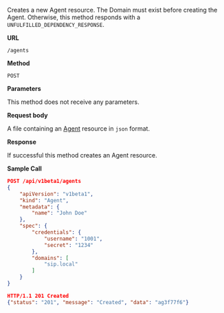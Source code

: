 Creates a new Agent resource. The Domain must exist before creating the Agent.
Otherwise, this method responds with a `UNFULFILLED_DEPENDENCY_RESPONSE`.

**URL**

`/agents`

**Method**

`POST`

**Parameters**

This method does not receive any parameters.

**Request body**

A file containing an [Agent](/configuration/agents) resource in `json` format.

**Response**

If successful this method creates an Agent resource.

**Sample Call**

```json
POST /api/v1beta1/agents
{
    "apiVersion": "v1beta1",
    "kind": "Agent",
    "metadata": {
    	"name": "John Doe"
    },
    "spec": {
    	"credentials": {
    		"username": "1001",
    		"secret": "1234"
    	},
    	"domains": [
    		"sip.local"
    	]
    }
}

HTTP/1.1 201 Created
{"status": "201", "message": "Created", "data": "ag3f77f6"}
```
